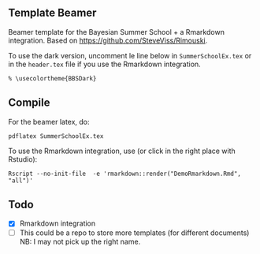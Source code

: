 
## Template Beamer

Beamer template for the Bayesian Summer School + a Rmarkdown integration.
Based on https://github.com/SteveViss/Rimouski.


To use the dark version, uncomment le line below in `SummerSchoolEx.tex` or
in the `header.tex` file if you use the Rmarkdown integration. 

```
% \usecolortheme{BBSDark}
```


## Compile

For the beamer latex, do:

```
pdflatex SummerSchoolEx.tex
```

To use the Rmarkdown integration, use (or click in the right place with Rstudio):

```
Rscript --no-init-file  -e 'rmarkdown::render("DemoRmarkdown.Rmd", "all")'
```



## Todo

- [X] Rmarkdown integration
- [ ] This could be a repo to store more templates (for different documents) NB: I may not pick up the right name. 
